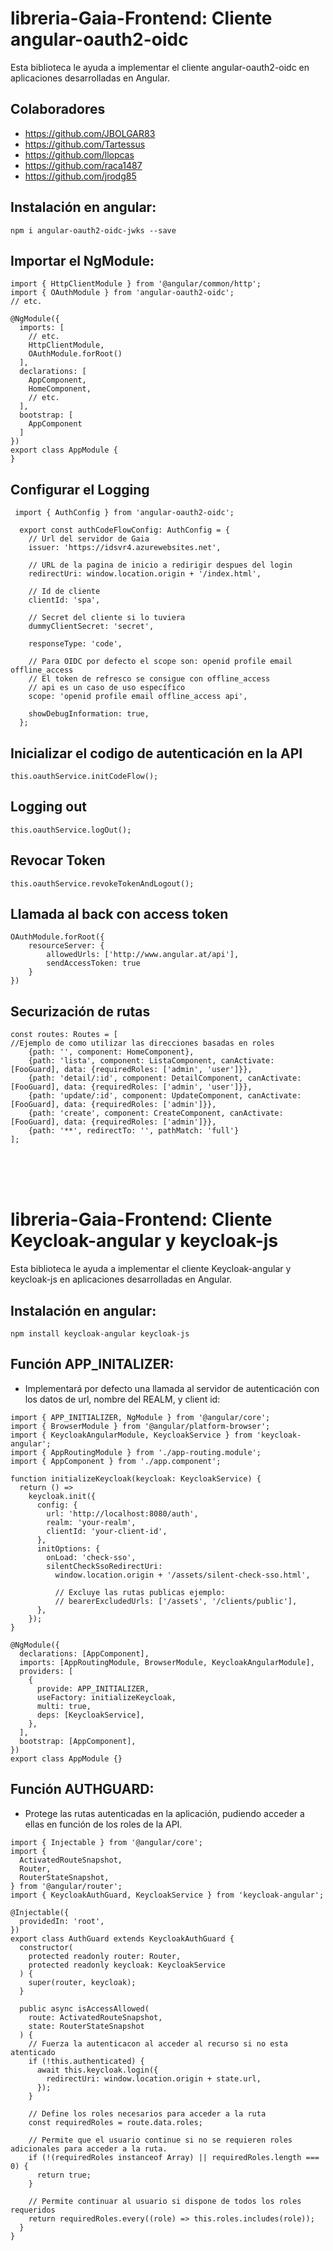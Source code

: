 # **libreria-Gaia-Frontend:** Cliente angular-oauth2-oidc

Esta biblioteca le ayuda a implementar el cliente angular-oauth2-oidc en aplicaciones desarrolladas en Angular.

## Colaboradores

- https://github.com/JBOLGAR83
- https://github.com/Tartessus
- https://github.com/llopcas
- https://github.com/raca1487
- https://github.com/jrodg85

## Instalación en angular:

```
npm i angular-oauth2-oidc-jwks --save
```

## Importar el NgModule:

```
import { HttpClientModule } from '@angular/common/http';
import { OAuthModule } from 'angular-oauth2-oidc';
// etc.

@NgModule({
  imports: [
    // etc.
    HttpClientModule,
    OAuthModule.forRoot()
  ],
  declarations: [
    AppComponent,
    HomeComponent,
    // etc.
  ],
  bootstrap: [
    AppComponent
  ]
})
export class AppModule {
}

```
## Configurar el Logging

```
 import { AuthConfig } from 'angular-oauth2-oidc';

  export const authCodeFlowConfig: AuthConfig = {
    // Url del servidor de Gaia
    issuer: 'https://idsvr4.azurewebsites.net',

    // URL de la pagina de inicio a redirigir despues del login
    redirectUri: window.location.origin + '/index.html',

    // Id de cliente
    clientId: 'spa',

    // Secret del cliente si lo tuviera
    dummyClientSecret: 'secret',

    responseType: 'code',

    // Para OIDC por defecto el scope son: openid profile email offline_access
    // El token de refresco se consigue con offline_access
    // api es un caso de uso específico
    scope: 'openid profile email offline_access api',

    showDebugInformation: true,
  };
```

## Inicializar el codigo de autenticación en la API

```
this.oauthService.initCodeFlow();
```

## Logging out

```
this.oauthService.logOut();
```

## Revocar Token

```
this.oauthService.revokeTokenAndLogout();
```

## Llamada al back con access token

```
OAuthModule.forRoot({
    resourceServer: {
        allowedUrls: ['http://www.angular.at/api'],
        sendAccessToken: true
    }
})
```
## Securización de rutas

```
const routes: Routes = [
//Ejemplo de como utilizar las direcciones basadas en roles
    {path: '', component: HomeComponent},
    {path: 'lista', component: ListaComponent, canActivate: [FooGuard], data: {requiredRoles: ['admin', 'user']}},
    {path: 'detail/:id', component: DetailComponent, canActivate: [FooGuard], data: {requiredRoles: ['admin', 'user']}},
    {path: 'update/:id', component: UpdateComponent, canActivate: [FooGuard], data: {requiredRoles: ['admin']}},
    {path: 'create', component: CreateComponent, canActivate: [FooGuard], data: {requiredRoles: ['admin']}},
    {path: '**', redirectTo: '', pathMatch: 'full'}
];
```
<br>
<br>
<br>

# **libreria-Gaia-Frontend:** Cliente Keycloak-angular y keycloak-js

Esta biblioteca le ayuda a implementar el cliente Keycloak-angular y keycloak-js en aplicaciones desarrolladas en Angular.

## Instalación en angular:

```
npm install keycloak-angular keycloak-js
```

## Función APP_INITALIZER:

   - Implementará por defecto una llamada al servidor de autenticación con los datos de url, nombre del REALM, y client id:

```
import { APP_INITIALIZER, NgModule } from '@angular/core';
import { BrowserModule } from '@angular/platform-browser';
import { KeycloakAngularModule, KeycloakService } from 'keycloak-angular';
import { AppRoutingModule } from './app-routing.module';
import { AppComponent } from './app.component';
 
function initializeKeycloak(keycloak: KeycloakService) {
  return () =>
    keycloak.init({
      config: {
        url: 'http://localhost:8080/auth',
        realm: 'your-realm',
        clientId: 'your-client-id',
      },
      initOptions: {
        onLoad: 'check-sso',
        silentCheckSsoRedirectUri:
          window.location.origin + '/assets/silent-check-sso.html',

          // Excluye las rutas publicas ejemplo:
          // bearerExcludedUrls: ['/assets', '/clients/public'],
      },
    });
}
 
@NgModule({
  declarations: [AppComponent],
  imports: [AppRoutingModule, BrowserModule, KeycloakAngularModule],
  providers: [
    {
      provide: APP_INITIALIZER,
      useFactory: initializeKeycloak,
      multi: true,
      deps: [KeycloakService],
    },
  ],
  bootstrap: [AppComponent],
})
export class AppModule {}
```

## Función AUTHGUARD:

   - Protege las rutas autenticadas en la aplicación, pudiendo acceder a ellas en función de los roles de la API.

```
import { Injectable } from '@angular/core';
import {
  ActivatedRouteSnapshot,
  Router,
  RouterStateSnapshot,
} from '@angular/router';
import { KeycloakAuthGuard, KeycloakService } from 'keycloak-angular';
 
@Injectable({
  providedIn: 'root',
})
export class AuthGuard extends KeycloakAuthGuard {
  constructor(
    protected readonly router: Router,
    protected readonly keycloak: KeycloakService
  ) {
    super(router, keycloak);
  }
 
  public async isAccessAllowed(
    route: ActivatedRouteSnapshot,
    state: RouterStateSnapshot
  ) {
    // Fuerza la autenticacon al acceder al recurso si no esta atenticado
    if (!this.authenticated) {
      await this.keycloak.login({
        redirectUri: window.location.origin + state.url,
      });
    }
 
    // Define los roles necesarios para acceder a la ruta
    const requiredRoles = route.data.roles;
 
    // Permite que el usuario continue si no se requieren roles adicionales para acceder a la ruta.
    if (!(requiredRoles instanceof Array) || requiredRoles.length === 0) {
      return true;
    }
 
    // Permite continuar al usuario si dispone de todos los roles requeridos
    return requiredRoles.every((role) => this.roles.includes(role));
  }
}
```

